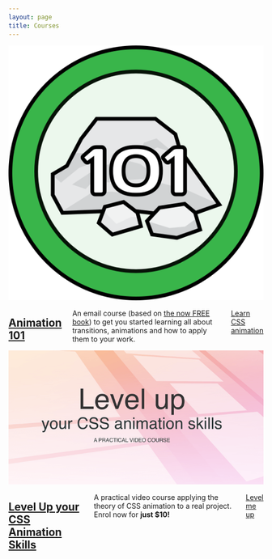 ```yaml
---
layout: page
title: Courses
---
```


<div class="row">
  <article class="course">
    <div class="course-image two columns">
      <a href="/courses/animation-101/"><img src="/images/courses/animation_101/badge.svg" alt="CSS Animation 101"></a>
    </div>
    <div class="course-details four columns">
      <h2><a href="/courses/animation-101/">Animation 101</a></h2>
      <p>An email course (based on <a href="http://eepurl.com/dPELWj">the now FREE book</a>) to get you started learning all about transitions, animations and how to apply them to your work.</p>
      <p class="button"><a href="/courses/animation-101/">Learn CSS animation</a></p>
    </div>
  </article>
  <article class="course">
    <div class="course-image two columns">
      <a href="http://courses.cssanimation.rocks/p/level-up"><img src="/images/courses/levelup/cover2.png" alt="Level Up your CSS Animation Skills"></a>
    </div>
    <div class="course-details four columns">
      <h2><a href="http://courses.cssanimation.rocks/p/level-up">Level Up your CSS Animation Skills</a></h2>
      <p>A practical video course applying the theory of CSS animation to a real project. Enrol now for <strong>just $10!</strong></p>
      <p class="button"><a href="http://courses.cssanimation.rocks/p/level-up">Level me up</a></p>
    </div>
  </article>
</div>
